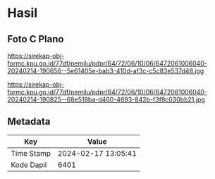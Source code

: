 # Hasil

## Foto C Plano

https://sirekap-obj-formc.kpu.go.id/77df/pemilu/pdpr/64/72/06/10/06/6472061006040-20240214-190656--5e61405e-bab3-410d-af3c-c5c83e537d48.jpg

https://sirekap-obj-formc.kpu.go.id/77df/pemilu/pdpr/64/72/06/10/06/6472061006040-20240214-190825--68e518ba-d460-4693-842b-f3f8c030bb21.jpg


## Metadata

| Key        | Value               |
| ---------- | ------------------- |
| Time Stamp | 2024-02-17 13:05:41 |
| Kode Dapil | 6401                |



